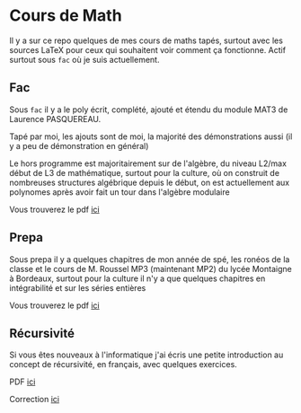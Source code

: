 # Cours de Math
Il y a sur ce repo quelques de mes cours de maths tapés, surtout avec les sources LaTeX pour ceux qui souhaitent voir comment ça fonctionne. Actif surtout sous `fac` où je suis actuellement.

## Fac

Sous `fac` il y a le poly écrit, complété, ajouté et étendu du module MAT3 de Laurence PASQUEREAU. 

Tapé par moi, les ajouts sont de moi, la majorité des démonstrations aussi (il y a peu de démonstration en général)

Le hors programme est majoritairement sur de l'algèbre, du niveau L2/max début de L3 de mathématique, surtout pour la culture, où on construit de nombreuses structures algébrique depuis le début, on est actuellement aux polynomes après avoir fait un tour dans l'algèbre modulaire

Vous trouverez le pdf [ici](https://github.com/coco33920/cours_math/raw/master/fac/math3cm.pdf)

## Prepa

Sous prepa il y a quelques chapitres de mon année de spé, les ronéos de la classe et le cours de M. Roussel MP3 (maintenant MP2) du lycée Montaigne à Bordeaux, surtout pour la culture il n'y a que quelques chapitres en intégrabilité et sur les séries entières

Vous trouverez le pdf [ici](https://github.com/coco33920/cours_math/raw/master/prepa/mp3.pdf)

## Récursivité

Si vous êtes nouveaux à l'informatique j'ai écris une petite introduction au concept de récursivité, en français, avec quelques exercices. 

PDF [ici](https://github.com/coco33920/cours_math/raw/master/prepa/recursivit%C3%A9/recurrence.pdf)

Correction [ici](https://github.com/coco33920/cours_math/raw/master/prepa/recursivit%C3%A9/correction.pdf)
